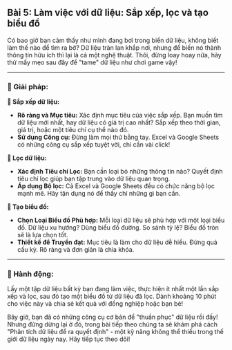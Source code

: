 ## Bài 5: Làm việc với dữ liệu: Sắp xếp, lọc và tạo biểu đồ

Có bao giờ bạn cảm thấy như mình đang bơi trong biển dữ liệu, không biết làm thế nào để tìm ra bờ? Dữ liệu tràn lan khắp nơi, nhưng để biến nó thành thông tin hữu ích thì lại là cả một nghệ thuật. Thôi, đừng loay hoay nữa, hãy thử mấy mẹo sau đây để "tame" dữ liệu như chơi game vậy!

---

### 📌 Giải pháp:

**🔹 Sắp xếp dữ liệu:**
- **Rõ ràng và Mục tiêu:** Xác định mục tiêu của việc sắp xếp. Bạn muốn tìm dữ liệu mới nhất, hay dữ liệu có giá trị cao nhất? Sắp xếp theo thời gian, giá trị, hoặc một tiêu chí cụ thể nào đó.
- **Sử dụng Công cụ:** Đừng làm mọi thứ bằng tay. Excel và Google Sheets có những công cụ sắp xếp tuyệt vời, chỉ cần vài click!

**🔹 Lọc dữ liệu:**
- **Xác định Tiêu chí Lọc:** Bạn cần loại bỏ những thông tin nào? Quyết định tiêu chí lọc giúp bạn tập trung vào dữ liệu quan trọng.
- **Áp dụng Bộ lọc:** Cả Excel và Google Sheets đều có chức năng bộ lọc mạnh mẽ. Hãy tận dụng nó để thấy chỉ những gì bạn cần.

**🔹 Tạo biểu đồ:**
- **Chọn Loại Biểu đồ Phù hợp:** Mỗi loại dữ liệu sẽ phù hợp với một loại biểu đồ. Dữ liệu xu hướng? Dùng biểu đồ đường. So sánh tỷ lệ? Biểu đồ tròn sẽ là lựa chọn tốt.
- **Thiết kế để Truyền đạt:** Mục tiêu là làm cho dữ liệu dễ hiểu. Đừng quá cầu kỳ. Rõ ràng và đơn giản là chìa khóa.

---

### 🚀 Hành động:

Lấy một tập dữ liệu bất kỳ bạn đang làm việc, thực hiện ít nhất một lần sắp xếp và lọc, sau đó tạo một biểu đồ từ dữ liệu đã lọc. Dành khoảng 10 phút cho việc này và chia sẻ kết quả với đồng nghiệp hoặc bạn bè!

Bây giờ, bạn đã có những công cụ cơ bản để "thuần phục" dữ liệu rồi đấy! Nhưng đừng dừng lại ở đó, trong bài tiếp theo chúng ta sẽ khám phá cách "Phân tích dữ liệu để ra quyết định" - một kỹ năng không thể thiếu trong thế giới dữ liệu ngày nay. Hãy tiếp tục theo dõi!